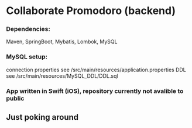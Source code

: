 # Collaborate Promodoro (backend)

### Dependencies:
Maven, SpringBoot, Mybatis, Lombok, MySQL

### MySQL setup:
connection properties see /src/main/resources/application.properties
DDL see /src/main/resources/MySQL_DDL/DDL.sql

### App written in Swift (iOS), repository currently not avalible to public

## Just poking around
